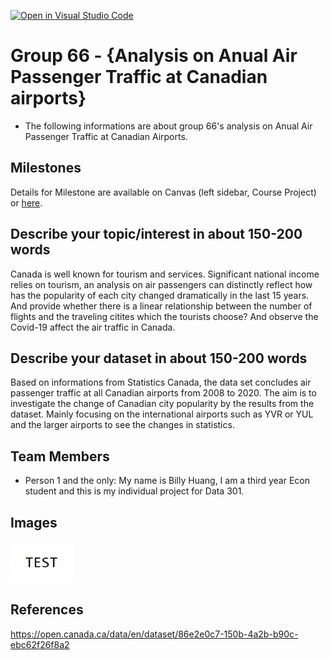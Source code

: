 [![Open in Visual Studio Code](https://classroom.github.com/assets/open-in-vscode-f059dc9a6f8d3a56e377f745f24479a46679e63a5d9fe6f495e02850cd0d8118.svg)](https://classroom.github.com/online_ide?assignment_repo_id=464070&assignment_repo_type=GroupAssignmentRepo)
# Group 66 - {Analysis on Anual Air Passenger Traffic at Canadian airports}

- The following informations are about group 66's analysis on Anual Air Passenger Traffic at Canadian Airports.

## Milestones

Details for Milestone are available on Canvas (left sidebar, Course Project) or [here](https://firas.moosvi.com/courses/data301/project/milestone01.html).

## Describe your topic/interest in about 150-200 words

Canada is well known for tourism and services. Significant national income relies on tourism, an analysis on air passengers can distinctly reflect how has the popularity of each city changed dramatically in the last 15 years. And provide whether there is a linear relationship between the number of flights and the traveling citites which the tourists choose? And observe the Covid-19 affect the air traffic in Canada.

## Describe your dataset in about 150-200 words

Based on informations from Statistics Canada, the data set concludes air passenger traffic at all Canadian airports from 2008 to 2020. The aim is to investigate the change of Canadian city popularity by the results from the dataset. Mainly focusing on the international airports such as YVR or YUL and the larger airports to see the changes in statistics.

## Team Members

- Person 1 and the only: My name is Billy Huang, I am a third year Econ student and this is my individual project for Data 301.


## Images



<img src ="images/test.png" width="100px">

## References
https://open.canada.ca/data/en/dataset/86e2e0c7-150b-4a2b-b90c-ebc62f26f8a2



